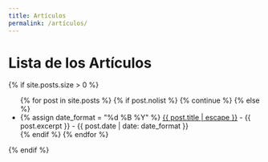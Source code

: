 ```yaml
---
title: Artículos
permalink: /artículos/
---
```


# Lista de los Artículos

{% if site.posts.size > 0 %}
  <ul class="post-list">
    {% for post in site.posts %}
      {% if post.nolist %}
        {% continue %}
      {% else %}
        <li>
          {% assign date_format = "%d %B %Y" %}
          <a class="post-link" href="{{ post.url | relative_url }}"
            >{{ post.title | escape }}</a>
          -
          <span class="post-excerpt">{{ post.excerpt }}</span>
          -
          {{ post.date | date: date_format }}
        </li>
      {% endif %}
    {% endfor %}
  </ul>
{% endif %}
